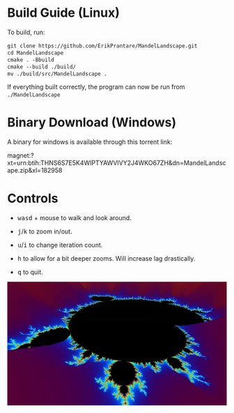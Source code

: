 # Build Guide (Linux)
To build, run:
```
git clone https://github.com/ErikPrantare/MandelLandscape.git
cd MandelLandscape
cmake . -Bbuild
cmake --build ./build/
mv ./build/src/MandelLandscape .
```

If everything built correctly, the program can now be run from `./MandelLandscape`

# Binary Download (Windows)
A binary for windows is available through this torrent link:

magnet:?xt=urn:btih:THNS6S7E5K4WIPTYAWVIVY2J4WKO67ZH&dn=MandelLandscape.zip&xl=182958

# Controls
- <kbd>w</kbd><kbd>a</kbd><kbd>s</kbd><kbd>d</kbd> + mouse to walk and look around.

- <kbd>j</kbd>/<kbd>k</kbd> to zoom in/out.

- <kbd>u</kbd>/<kbd>i</kbd> to change iteration count.

- <kbd>h</kbd> to allow for a bit deeper zooms. Will increase lag drastically.

- <kbd>q</kbd> to quit.

![](preview.png?raw=true "Title")
